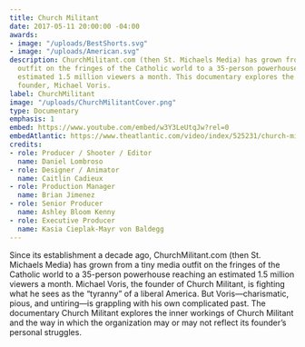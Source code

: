 ```yaml
---
title: Church Militant
date: 2017-05-11 20:00:00 -04:00
awards:
- image: "/uploads/BestShorts.svg"
- image: "/uploads/American.svg"
description: ChurchMilitant.com (then St. Michaels Media) has grown from a tiny media
  outfit on the fringes of the Catholic world to a 35-person powerhouse reaching an
  estimated 1.5 million viewers a month. This documentary explores the story of its
  founder, Michael Voris.
label: ChurchMilitant
image: "/uploads/ChurchMilitantCover.png"
type: Documentary
emphasis: 1
embed: https://www.youtube.com/embed/w3Y3LeUtqJw?rel=0
embedAtlantic: https://www.theatlantic.com/video/index/525231/church-militant-a-right-wing-media-empire-in-the-making/
credits:
- role: Producer / Shooter / Editor
  name: Daniel Lombroso
- role: Designer / Animator
  name: Caitlin Cadieux
- role: Production Manager
  name: Brian Jimenez
- role: Senior Producer
  name: Ashley Bloom Kenny
- role: Executive Producer
  name: Kasia Cieplak-Mayr von Baldegg
---
```


Since its establishment a decade ago, ChurchMilitant.com (then St. Michaels Media) has grown from a tiny media outfit on the fringes of the Catholic world to a 35-person powerhouse reaching an estimated 1.5 million viewers a month. Michael Voris, the founder of Church Militant, is fighting what he sees as the “tyranny” of a liberal America. But Voris—charismatic, pious, and untiring—is grappling with his own complicated past. The documentary Church Militant explores the inner workings of Church Militant and the way in which the organization may or may not reflect its founder’s personal struggles.